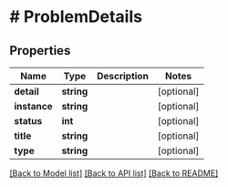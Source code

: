 # # ProblemDetails

## Properties

Name | Type | Description | Notes
------------ | ------------- | ------------- | -------------
**detail** | **string** |  | [optional]
**instance** | **string** |  | [optional]
**status** | **int** |  | [optional]
**title** | **string** |  | [optional]
**type** | **string** |  | [optional]

[[Back to Model list]](../../README.md#models) [[Back to API list]](../../README.md#endpoints) [[Back to README]](../../README.md)
